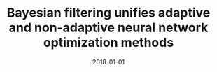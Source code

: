 ---
title: "Bayesian filtering unifies adaptive and non-adaptive neural network optimization methods"
collection: publications
category: ml
permalink: /publication/2018-01-01-bayesian-filtering
excerpt: 'This paper shows how Bayesian filtering provides a unified framework for understanding neural network optimization.'
date: 2018-01-01
venue: 'NeurIPS'
citation: 'Aitchison L. (2018). &quot;Bayesian filtering unifies adaptive and non-adaptive neural network optimization methods.&quot; <i>NeurIPS</i>.'
--- 